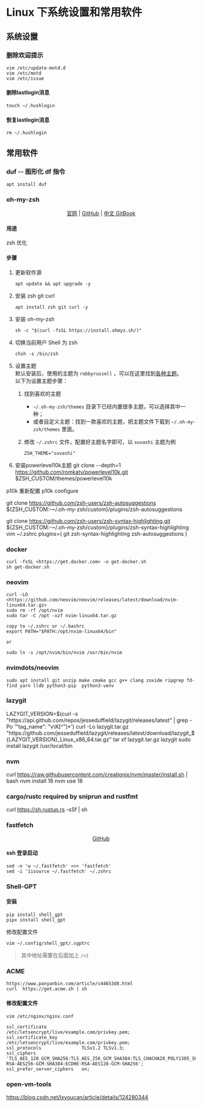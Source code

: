 # Linux 下系统设置和常用软件

## 系统设置

### 删除欢迎提示

``` Shell
vim /etc/update-motd.d
vim /etc/motd
vim /etc/issue
```

#### 删除lastlogin消息  

``` Shell
touch ~/.hushlogin
```

#### 恢复lastlogin消息  

``` Shell
rm ~/.hushlogin
```

## 常用软件

### duf -- 图形化 df 指令

``` Shell
apt install duf
```

### oh-my-zsh

<p align="center">
    <a href="https://ohmyz.sh/">官网</a>
    |
    <a href="https://github.com/ohmyzsh/ohmyzsh">GitHub</a>
    |
    <a href="https://hanmeimei222.gitbooks.io/tools/content/qiang-hua-ni-de-iterm2/oh-my-zsh/oh-my-zsh-chang-yong-she-zhi.html">中文 GitBook</a>
</p>

#### 用途

zsh 优化

#### 步骤

1. 更新软件源

    ``` Shell
    apt update && apt upgrade -y  
    ```

2. 安装 zsh git curl

    ``` Shell
    apt install zsh git curl -y
    ```

3. 安装 oh-my-zsh

    ``` Shell
    sh -c "$(curl -fsSL https://install.ohmyz.sh/)"
    ```

4. 切换当前用户 Shell 为 zsh

    ``` Shell
    chsh -s /bin/zsh
    ```

5. 设置主题  
    默认安装后，使用的主题为 `robbyrussell` ，可以在这里找到[各种主题](https://github.com/ohmyzsh/ohmyzsh/wiki/themes)。  
    以下为设置主题步骤：  
    1. 找到喜欢的主题
       - `~/.oh-my-zsh/themes` 目录下已经内置很多主题，可以选择其中一种；
       - 或者自定义主题：找到一款喜欢的主题，把主题文件下载到 `~/.oh-my-zsh/themes` 里面。
    2. 修改 `~/.zshrc` 文件，配置好主题名字即可，以 `suvashi` 主题为例

        ```VIM
        ZSH_THEME="suvashi"
        ```

6. 安装powerlevel10k主题
   git clone --depth=1 <https://github.com/romkatv/powerlevel10k.git> $ZSH_CUSTOM/themes/powerlevel10k

p10k 重新配置
p10k configure

git clone <https://github.com/zsh-users/zsh-autosuggestions> ${ZSH_CUSTOM:-~/.oh-my-zsh/custom}/plugins/zsh-autosuggestions

git clone <https://github.com/zsh-users/zsh-syntax-highlighting.git> ${ZSH_CUSTOM:-~/.oh-my-zsh/custom}/plugins/zsh-syntax-highlighting
vim ~/.zshrc
plugins=(
     git
     zsh-syntax-highlighting
     zsh-autosuggestions
)

### docker

``` Shell
curl -fsSL <https://get.docker.com> -o get-docker.sh
sh get-docker.sh
```

### neovim

```Shell
curl -LO <https://github.com/neovim/neovim/releases/latest/download/nvim-linux64.tar.gz>
sudo rm -rf /opt/nvim
sudo tar -C /opt -xzf nvim-linux64.tar.gz

copy to ~/.zshrc or ~/.bashrc
export PATH="$PATH:/opt/nvim-linux64/bin"

or

sudo ln -s /opt/nvim/bin/nvim /usr/bin/nvim
```

### nvimdots/neovim

``` Shell
sudo apt install git unzip make cmake gcc g++ clang zoxide ripgrep fd-find yarn lldb python3-pip  python3-venv
```

### lazygit

LAZYGIT_VERSION=$(curl -s "https://api.github.com/repos/jesseduffield/lazygit/releases/latest" | grep -Po '"tag_name": "v\K[^"]*')
curl -Lo lazygit.tar.gz "https://github.com/jesseduffield/lazygit/releases/latest/download/lazygit_${LAZYGIT_VERSION}_Linux_x86_64.tar.gz"
tar xf lazygit.tar.gz lazygit
sudo install lazygit /usr/local/bin

### nvm

curl <https://raw.githubusercontent.com/creationix/nvm/master/install.sh> | bash
nvm install 18
nvm use 18

### cargo/rustc required by sniprun and rustfmt

curl <https://sh.rustup.rs> -sSf | sh

### fastfetch

<p align="center">
  <a href="https://github.com/fastfetch-cli/fastfetch">GitHub</a>
</p>

#### ssh 登录启动

``` Shell
sed -n 'w ~/.fastfetch' <<< 'fastfetch'
sed -i '1isource ~/.fastfetch' ~/.zshrc
```

### Shell-GPT  

#### 安装  

``` Shell
pip install shell_gpt
pipx install shell_gpt
```

修改配置文件

``` Shell
vim ~/.config/shell_gpt/.sgptrc
```

> 其中地址需要在后面加上 `/v1`

### ACME

``` Shell
https://www.panyanbin.com/article/c44653d8.html
curl  https://get.acme.sh | sh
```

#### 修改配置文件

``` Shell
vim /etc/nginx/nginx.conf
```

``` CONF
ssl_certificate             /etc/letsencrypt/live/example.com/privkey.pem;
ssl_certificate_key         /etc/letsencrypt/live/example.com/privkey.pem;
ssl_protocols               TLSv1.2 TLSv1.3;
ssl_ciphers                 'TLS_AES_128_GCM_SHA256:TLS_AES_256_GCM_SHA384:TLS_CHACHA20_POLY1305_SHA256:ECDHE-RSA-AES256-GCM-SHA384:ECDHE-RSA-AES128-GCM-SHA256';
ssl_prefer_server_ciphers   on;
```

### open-vm-tools

https://blog.csdn.net/lxyoucan/article/details/124280344